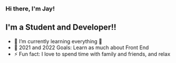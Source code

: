 ### Hi there, I'm Jay!

## I'm a Student and Developer!!

- 🌱 I’m currently learning everything 🤣
- 🥅 2021 and 2022 Goals: Learn as much about Front End
- ⚡ Fun fact: I love to spend time with family and friends, and relax

[website]: jaycrisostomo.com
[twitter]: https://twitter.com/jayisback11
[youtube]: https://www.youtube.com/channel/UCX-lbtO8U3tppHOQzrbp4cw
[instagram]: https://www.instagram.com/cr1sjay_/
[linkedin]: https://www.linkedin.com/in/jay-crisostomo-5562251a8/
